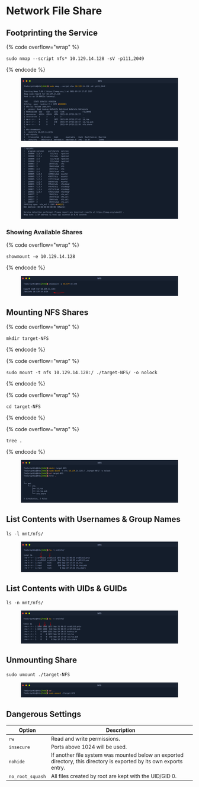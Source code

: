 # Network File Share

## Footprinting the Service

{% code overflow="wrap" %}
```
sudo nmap --script nfs* 10.129.14.128 -sV -p111,2049
```
{% endcode %}

<figure><img src="../.gitbook/assets/image (5) (1) (1) (1) (1).png" alt=""><figcaption></figcaption></figure>

<figure><img src="../.gitbook/assets/image (6) (1) (1) (1).png" alt=""><figcaption></figcaption></figure>

### Showing Available Shares

{% code overflow="wrap" %}
```
showmount -e 10.129.14.128
```
{% endcode %}

<figure><img src="../.gitbook/assets/image (4) (1) (1) (1) (1) (1).png" alt=""><figcaption></figcaption></figure>

## Mounting NFS Shares

{% code overflow="wrap" %}
```
mkdir target-NFS
```
{% endcode %}

{% code overflow="wrap" %}
```
sudo mount -t nfs 10.129.14.128:/ ./target-NFS/ -o nolock
```
{% endcode %}

{% code overflow="wrap" %}
```
cd target-NFS
```
{% endcode %}

{% code overflow="wrap" %}
```
tree .
```
{% endcode %}

<figure><img src="../.gitbook/assets/image (3) (1) (1) (1) (1) (1) (1) (1).png" alt=""><figcaption></figcaption></figure>

## **List Contents with Usernames & Group Names**

```
ls -l mnt/nfs/
```

<figure><img src="../.gitbook/assets/image (1) (1) (1) (1) (1) (1) (1) (1) (1) (1).png" alt=""><figcaption></figcaption></figure>

## **List Contents with UIDs & GUIDs**

```
ls -n mnt/nfs/
```

<figure><img src="../.gitbook/assets/image (2) (1) (1) (1) (1) (1) (1) (1) (1) (1).png" alt=""><figcaption></figcaption></figure>

## Unmounting Share

```
sudo umount ./target-NFS
```

<figure><img src="../.gitbook/assets/image (7) (1) (1) (1).png" alt=""><figcaption></figcaption></figure>

## Dangerous Settings

<table data-full-width="false"><thead><tr><th>Option</th><th>Description</th></tr></thead><tbody><tr><td><code>rw</code></td><td>Read and write permissions.</td></tr><tr><td><code>insecure</code></td><td>Ports above 1024 will be used.</td></tr><tr><td><code>nohide</code></td><td>If another file system was mounted below an exported directory, this directory is exported by its own exports entry.</td></tr><tr><td><code>no_root_squash</code></td><td>All files created by root are kept with the UID/GID 0.</td></tr></tbody></table>

